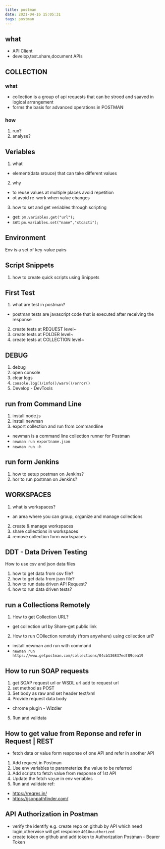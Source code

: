```yaml
---
title: postman
date: 2021-04-16 15:05:31
tags: postman
---
```


## what
- API Client
- develop,test.share,document APIs

## COLLECTION
### what
- collection is a group of api requests that can be stroed and saaved in logical arrangement
- forms the basis for advanced operations in POSTMAN
### how
1. run?
2. analyse?

## Veriables
1. what
- element(data srouce) that can take different values

2. why
- to reuse values at multiple places avoid repetition
- ot avoid re-work when value changes

3. how to set and get veriables through scripting 
- get: `pm.variables.get("url");`
- set: `pm.variables.set("name","xtcacti");`

## Environment
Env is a set of key-value pairs

## Script Snippets
1. how to create quick scripts using Snippets

## First Test
1. what are test in postman?
- postman tests are javascript code that is executed after receiving the response
2. create tests at REQUEST level~
3. create tests at FOLDER level~
4. create tests at COLLECTION level~

## DEBUG
1. debug
2. open console
3. clear logs
4. `console.log()/info()/warn()/error()`
5. Develop - DevTools

## run from Command Line
1. install node.js
2. install newman
3. export collection and run from commandline
- newman is a command line collection runner for Postman
- `newman run exportname.json`
- `newman run -h`

## run form Jenkins
1. how to setup postman on Jenkins?
2. hor to run postman on Jenkins?

## WORKSPACES
1. what is workspaces?
- an area where you can group, organize and manage collections
2. create & manage workspaces
3. share collections in workspaces
4. remove collection form workspaces

## DDT - Data Driven Testing
How to use csv and json data files
1. how to get data from csv file?
2. how to get data from json file?
3. how to run data driven API Request?
4. how to run data driven tests?

## run a Collections Remotely
1. How to get Collection URL?
- get collection url by Share-get public link
2. How to run COllection remotely (from anywhere) using collection url?
- install newman and run with command
- `newman run https://www.getpostman.com/collections/04cb136837edf89cea19`

## How to run SOAP requests 
1. get SOAP request url or WSDL url add to request url
2. set method as POST
3. Set body as raw and set header text/xml
4. Provide request data body
- chrome plugin - Wizdler
5. Run and validata

## How to get value from Reponse and refer in Request | REST
- fetch data or value form response of one API and refer in another API
1. Add request in Postman
2. Use env variables to parameterize the value to be referred
3. Add scripts to fetch value from response of 1st API
4. Update the fetch va;ue in env veriables
5. Run and validate
ref:
- https://reqres.in/
- https://jsonpathfinder.com/

## API Authorization in Postman
- verify the identify
e.g. create repo on github by API which need login,otherwise will get response `401Unauthorized`
- create token on github and add token to Authorization Postman - Bearer Token




